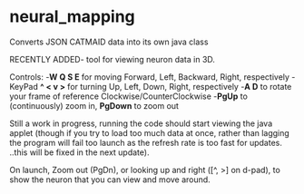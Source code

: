 # neural_mapping
Converts JSON CATMAID data into its own java class

RECENTLY ADDED- tool for viewing neuron data in 3D.

Controls: 
-<b>W Q S E</b> for moving Forward, Left, Backward, Right, respectively
-KeyPad <b>^ < v ></b> for turning Up, Left, Down, Right, respectively
-<b>A D</b> to rotate your frame of reference Clockwise/CounterClockwise
-<b>PgUp</b> to (continuously) zoom in, <b>PgDown</b> to zoom out

Still a work in progress, running the code should start viewing the java applet (though if you try to load too much data at once, rather than lagging the program will fail too launch as the refresh rate is too fast for updates. ..this will be fixed in the next update).

On launch, Zoom out (PgDn), or looking up and right ([^, >] on d-pad), to show the neuron that you can view and move around. 

